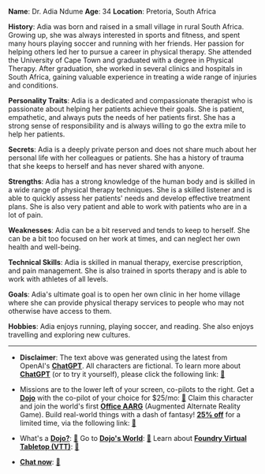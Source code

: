 **Name**: Dr. Adia Ndume
**Age**: 34
**Location**: Pretoria, South Africa

**History**: Adia was born and raised in a small village in rural South Africa. Growing up, she was always interested in sports and fitness, and spent many hours playing soccer and running with her friends. Her passion for helping others led her to pursue a career in physical therapy. She attended the University of Cape Town and graduated with a degree in Physical Therapy. After graduation, she worked in several clinics and hospitals in South Africa, gaining valuable experience in treating a wide range of injuries and conditions.

**Personality Traits**: Adia is a dedicated and compassionate therapist who is passionate about helping her patients achieve their goals. She is patient, empathetic, and always puts the needs of her patients first. She has a strong sense of responsibility and is always willing to go the extra mile to help her patients.

**Secrets**: Adia is a deeply private person and does not share much about her personal life with her colleagues or patients. She has a history of trauma that she keeps to herself and has never shared with anyone.

**Strengths**: Adia has a strong knowledge of the human body and is skilled in a wide range of physical therapy techniques. She is a skilled listener and is able to quickly assess her patients' needs and develop effective treatment plans. She is also very patient and able to work with patients who are in a lot of pain.

**Weaknesses**: Adia can be a bit reserved and tends to keep to herself. She can be a bit too focused on her work at times, and can neglect her own health and well-being.

**Technical Skills**: Adia is skilled in manual therapy, exercise prescription, and pain management. She is also trained in sports therapy and is able to work with athletes of all levels.

**Goals**: Adia's ultimate goal is to open her own clinic in her home village where she can provide physical therapy services to people who may not otherwise have access to them.

**Hobbies**: Adia enjoys running, playing soccer, and reading. She also enjoys travelling and exploring new cultures.

---
* **Disclaimer**: The text above was generated using the latest from OpenAI's [**ChatGPT**](https://openai.com/blog/chatgpt/).  All characters are fictional.  To learn more about [**ChatGPT**](https://openai.com/blog/chatgpt/) (or to try it yourself), please click the following link: [:closed_book:](https://openai.com/blog/chatgpt/)

* Missions are to the lower left of your screen, co-pilots to the right. Get a [**Dojo**](https://workmates.live/marketplace) with the co-pilot of your choice for $25/mo: [:green_book:](https://workmates.live/marketplace) Claim this character and join the world's first [**Office AARG**](https://dojos.world) (Augmented Alternate Reality Game). Build real-world things with a dash of fantasy! [**25% off**](https://blog.workmates.live/deal-on-a-dojo) for a limited time, via the following link: [:green_book:](https://blog.workmates.live/deal-on-a-dojo) 

* What's a [**Dojo?**](https://workdojos.com): [:blue_book:](https://workdojos.com)  Go to [**Dojo's World**](https://dojos.world): [:blue_book:](https://dojos.world)  Learn about [**Foundry Virtual Tabletop (VTT)**](https://foundryvtt.com): [:closed_book:](https://foundryvtt.com/)

* [**Chat now**](https://chat.workmates.live/channel/support): [:ledger:](https://chat.workmates.live/channel/support)